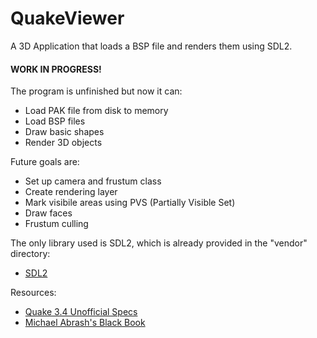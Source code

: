 # QuakeViewer

A 3D Application that loads a BSP file and renders them using SDL2.

#### WORK IN PROGRESS!
The program is unfinished but now it can:

- Load PAK file from disk to memory
- Load BSP files
- Draw basic shapes
- Render 3D objects

Future goals are:

- Set up camera and frustum class
- Create rendering layer
- Mark visibile areas using PVS (Partially Visible Set)
- Draw faces
- Frustum culling

The only library used is SDL2, which is already provided in the "vendor" directory:
- [SDL2](https://www.libsdl.org/download-2.0.php)

Resources:

- [Quake 3.4 Unofficial Specs](https://www.gamers.org/dEngine/quake/spec/quake-spec34/qkmenu.htm)
- [Michael Abrash's Black Book](https://github.com/jagregory/abrash-black-book)
